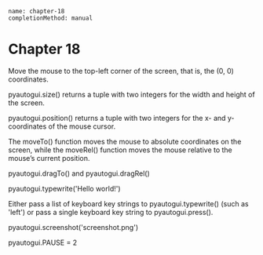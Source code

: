 ```ngMeta
name: chapter-18
completionMethod: manual
```
# Chapter 18
Move the mouse to the top-left corner of the screen, that is, the (0, 0) coordinates.

pyautogui.size() returns a tuple with two integers for the width and height of the screen.

pyautogui.position() returns a tuple with two integers for the x- and y-coordinates of the mouse cursor.

The moveTo() function moves the mouse to absolute coordinates on the screen, while the moveRel() function moves the mouse relative to the mouse’s current position.

pyautogui.dragTo() and pyautogui.dragRel()

pyautogui.typewrite('Hello world!')

Either pass a list of keyboard key strings to pyautogui.typewrite() (such as 'left') or pass a single keyboard key string to pyautogui.press().

pyautogui.screenshot('screenshot.png')

pyautogui.PAUSE = 2